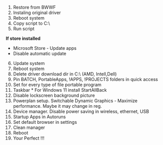 1. Restore from BWWF
2. Instaling original driver
3. Reboot system
4. Copy script to C:\
5. Run script

**If store installed**
 - Microsoft Store - Update apps
 - Disable automatic update
6. Update system
7. Reboot system
8. Delete driver download dir in C:\ (AMD, Intell,Dell)
9. Pin BATCH, PortableApps, !APPS, !PROJECTS folders in quick access
10. Set for every type of file portable program
11. Taskbar * For Windows 11 install StartAllBack
12. Disable lockscreen background picture
13. Powerplan setup. Switchable Dynamic Graphics - Maximize performance. Maybe it may change in reg.
14. Device manager. Disable power saving in wireless, ethernet, USB  
15. Startup Apps in Autoruns
16. Set default browser in settings
17. Clean manager
18. Reboot
19. Your Perfect !!!
